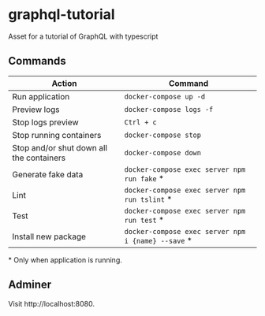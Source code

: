 # graphql-tutorial
Asset for a tutorial of GraphQL with typescript

## Commands
| Action | Command |
| --- | --- |
| Run application | `docker-compose up -d` |
| Preview logs | `docker-compose logs -f` |
| Stop logs preview | `Ctrl + c` |
| Stop running containers | `docker-compose stop` |
| Stop and/or shut down all the containers | `docker-compose down` |
| Generate fake data | `docker-compose exec server npm run fake` * |
| Lint | `docker-compose exec server npm run tslint` * |
| Test | `docker-compose exec server npm run test` * |
| Install new package | `docker-compose exec server npm i {name} --save` * |

\* Only when application is running.

## Adminer
Visit http://localhost:8080.

